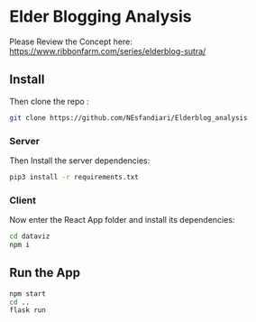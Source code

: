 # Elder Blogging Analysis

Please Review the Concept here: https://www.ribbonfarm.com/series/elderblog-sutra/

## Install

Then clone the repo :

```sh
git clone https://github.com/NEsfandiari/Elderblog_analysis
```

### Server

Then Install the server dependencies:

```sh
pip3 install -r requirements.txt
```

### Client

Now enter the React App folder and install its dependencies:

```sh
cd dataviz
npm i
```

## Run the App

```sh
npm start
cd ..
flask run
```
